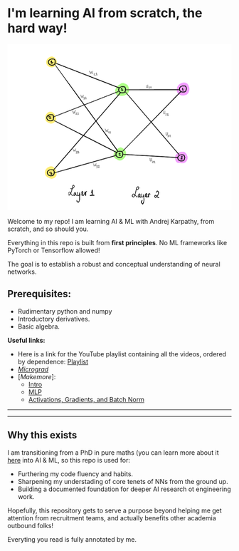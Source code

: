 # I'm learning AI from scratch, the hard way!

![diagram](./assets/NNs.png)


Welcome to my repo! I am learning AI & ML with Andrej Karpathy, from scratch, and so should you.

Everything in this repo is built from **first principles**. No ML frameworks like PyTorch or Tensorflow allowed! 

The goal is to establish a robust and conceptual understanding of neural networks. 

## Prerequisites:
- Rudimentary python and numpy
- Introductory derivatives.
- Basic algebra.

**Useful links:**
- Here is a link for the YouTube playlist containing all the videos, ordered by dependence: [Playlist](https://www.youtube.com/playlist?list=PLAqhIrjkxbuWI23v9cThsA9GvCAUhRvKZ)
- [*Micrograd*](https://youtu.be/VMj-3S1tku0?si=8FOx5XlWblZZiAaC)
- [*Makemore*]:
  - [Intro](https://youtu.be/PaCmpygFfXo?si=wuC5yFxWspr9-KKr)
  - [MLP](https://youtu.be/TCH_1BHY58I?si=WkH5kB-iFLvQDPy1)
  - [Activations, Gradients, and Batch Norm](https://youtu.be/P6sfmUTpUmc?si=76Wcat4PdvR8aZKj)    

  
---

---

## Why this exists

I am transitioning from a PhD in pure maths (you can learn more about it [here]([diogofd](https://diogofd.github.io/)) into AI & ML, so this repo is used for:
- Furthering my code fluency and habits.
- Sharpening my understading of core tenets of NNs from the ground up.
- Building a documented foundation for deeper AI research ot engineering work.

Hopefully, this repository gets to serve a purpose beyond helping me get attention from recruitment teams, and actually benefits other academia outbound folks!

Everyting you read is fully annotated by me. 




